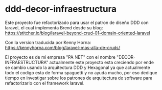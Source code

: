 # ddd-decor-infraestructura
Este proyecto fue refactorizado para usar el patron de diseño DDD con laravel, el cual implementa Brend desde su blog:
https://stitcher.io/blog/laravel-beyond-crud-01-domain-oriented-laravel

Con la version traducida por Kenny Horna: https://kennyhorna.com/blog/laravel-mas-alla-de-cruds/

El proyecto es de mi empresa "PA NET" con el nombre "DECOR-INFRAESTRUCTURA" actualmente este proyecto esta creciendo por ende se 
cambio usando la arquitectura DDD y Hexagonal ya que actualmente todo el codigo esta de forma spaguetti y no ayuda mucho, por eso dedique tiempo en investigar
sobre los patrones de arquitectura de software para refactorizarlo con el framework laravel.





